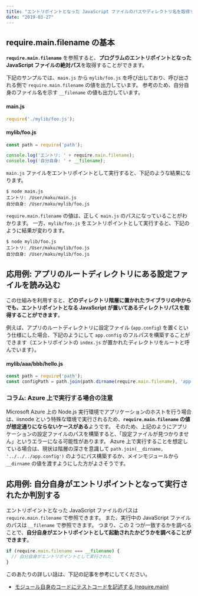 ```yaml
---
title: "エントリポイントとなった JavaScript ファイルのパスやディレクトリ名を取得する (require.main.filename)"
date: "2019-03-27"
---
```


require.main.filename の基本
----

**`require.main.filename`** を参照すると、**プログラムのエントリポイントとなった JavaScript ファイルの絶対パス**を取得することができます。

下記のサンプルでは、`main.js` から `mylib/foo.js` を呼び出しており、呼び出される側で `require.main.filename` の値を出力しています。
参考のため、自分自身のファイル名を示す `__filename` の値も出力しています。

#### main.js

```js
require('./mylib/foo.js');
```

#### mylib/foo.js

```js
const path = require('path');

console.log('エントリ: ' + require.main.filename);
console.log('自分自身: ' + __filename);
```

`main.js` ファイルをエントリポイントとして実行すると、下記のような結果になります。

```
$ node main.js
エントリ: /User/maku/main.js
自分自身: /User/maku/mylib/foo.js
```

`require.main.filename` の値は、正しく `main.js` のパスになっていることがわかります。
一方、`mylib/foo.js` をエントリポイントとして実行すると、下記のように結果が変わります。


```
$ node mylib/foo.js
エントリ: /User/maku/mylib/foo.js
自分自身: /User/maku/mylib/foo.js
```


応用例: アプリのルートディレクトリにある設定ファイルを読み込む
----

この仕組みを利用すると、**どのディレクトリ階層に置かれたライブラリの中からでも、エントリポイントとなる JavaScript が置いてあるディレクトリパスを取得することができます**。

例えば、アプリのルートディレクトリに設定ファイル (`app.config`) を置くという仕様にした場合、下記のようにして `app.config` のフルパスを構築することができます（エントリポイントの `index.js` が置かれたディレクトリをルートと呼んでいます）。

#### mylib/aaa/bbb/hello.js

```js
const path = require('path');
const configPath = path.join(path.dirname(require.main.filename), 'app.config');
```

### コラム: Azure 上で実行する場合の注意

Microsoft Azure 上の Node.js 実行環境でアプリケーションのホストを行う場合は、iisnode という特殊な環境で実行されるため、**`require.main.filename` の値が想定通りにならないケースがある**ようです。
そのため、上記のようにアプリケーションの設定ファイルのパスを構築すると、「設定ファイルが見つかりません」というエラーになる可能性があります。
Azure 上で実行することを想定している場合は、現状は階層の深さを意識して `path.join(__dirname, '../../../app.config')` のようにパス構築するか、メインモジュールから `__dirname` の値を渡すようにした方がよさそうです。


応用例: 自分自身がエントリポイントとなって実行されたか判別する
----

エントリポイントとなった JavaScript ファイルのパスは `require.main.filename` で参照できます。
また、実行中の JavaScript ファイルのパスは `__filename` で参照できます。
つまり、この 2 つが一致するかを調べることで、**自分自身がエントリポイントとして起動されたかどうかを調べることができます**。

```js
if (require.main.filename === __filename) {
  // 自分自身がエントリポイントとして実行された
}
```

このあたりの詳しい話は、下記の記事を参考にしてください。

- [モジュール自身のコードにテストコードを記述する (require.main)](../module/require-main.html)

